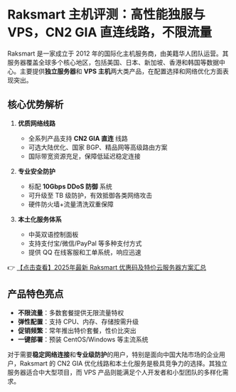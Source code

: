 # Raksmart 主机评测：高性能独服与 VPS，CN2 GIA 直连线路，不限流量

Raksmart 是一家成立于 2012 年的国际化主机服务商，由美籍华人团队运营。其服务器覆盖全球多个核心地区，包括美国、日本、新加坡、香港和韩国等数据中心。主要提供**独立服务器**和 **VPS 主机**两大类产品，在配置选择和网络优化方面表现突出。

## 核心优势解析

1. **优质网络线路**  
   - 全系列产品支持 **CN2 GIA 直连** 线路
   - 可选大陆优化、国家 BGP、精品网等高级路由方案
   - 国际带宽资源充足，保障低延迟稳定连接

2. **专业安全防护**  
   - 标配 **10Gbps DDoS 防御** 系统
   - 可升级至 TB 级防护，有效抵御各类网络攻击
   - 硬件防火墙+流量清洗双重保障

3. **本土化服务体系**  
   - 中英双语控制面板
   - 支持支付宝/微信/PayPal 等多种支付方式
   - 提供 QQ 在线客服和工单系统，响应迅速

👉 [【点击查看】2025年最新 Raksmart 优惠码及特价云服务器方案汇总](https://bit.ly/raksmart)

## 产品特色亮点

- **不限流量**：多数套餐提供无限流量特权
- **弹性配置**：支持 CPU、内存、存储按需升级
- **促销频繁**：常年推出特价套餐，性价比突出
- **一键部署**：预装 CentOS/Windows 等主流系统

对于需要**稳定网络连接**和**专业级防护**的用户，特别是面向中国大陆市场的企业用户，Raksmart 的 CN2 GIA 优化线路和本土化服务是极具竞争力的选择。其独立服务器适合中大型项目，而 VPS 产品则能满足个人开发者和小型团队的多样化需求。